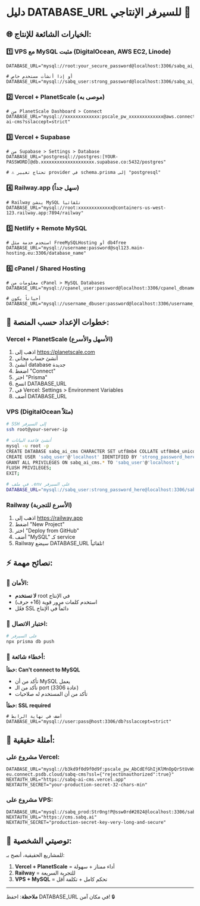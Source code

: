 # دليل DATABASE_URL للسيرفر الإنتاجي 🚀

## 🌐 الخيارات الشائعة للإنتاج:

### 1️⃣ **VPS مع MySQL مثبت (DigitalOcean, AWS EC2, Linode)**
```env
DATABASE_URL="mysql://root:your_secure_password@localhost:3306/sabq_ai_cms"

# أو إذا أنشأت مستخدم خاص
DATABASE_URL="mysql://sabq_user:strong_password@localhost:3306/sabq_ai_cms"
```

### 2️⃣ **Vercel + PlanetScale (موصى به)**
```env
# من PlanetScale Dashboard > Connect
DATABASE_URL="mysql://xxxxxxxxxxxxx:pscale_pw_xxxxxxxxxxxxx@aws.connect.psdb.cloud/sabq-ai-cms?sslaccept=strict"
```

### 3️⃣ **Vercel + Supabase**
```env
# من Supabase > Settings > Database
DATABASE_URL="postgresql://postgres:[YOUR-PASSWORD]@db.xxxxxxxxxxxxxxxxxxxx.supabase.co:5432/postgres"

# ⚠️ تحتاج تغيير provider في schema.prisma إلى "postgresql"
```

### 4️⃣ **Railway.app (سهل جداً)**
```env
# Railway ينشئ MySQL تلقائياً
DATABASE_URL="mysql://root:xxxxxxxxxxxxx@containers-us-west-123.railway.app:7894/railway"
```

### 5️⃣ **Netlify + Remote MySQL**
```env
# استخدم خدمة مثل FreeMySQLHosting أو db4free
DATABASE_URL="mysql://username:password@sql123.main-hosting.eu:3306/database_name"
```

### 6️⃣ **cPanel / Shared Hosting**
```env
# معلومات من cPanel > MySQL Databases
DATABASE_URL="mysql://cpanel_user:password@localhost:3306/cpanel_dbname"

# أحياناً يكون
DATABASE_URL="mysql://username_dbuser:password@localhost:3306/username_database"
```

## 🔧 خطوات الإعداد حسب المنصة:

### **Vercel + PlanetScale (الأسهل والأسرع)**
1. اذهب إلى https://planetscale.com
2. أنشئ حساب مجاني
3. أنشئ database جديدة
4. اضغط "Connect"
5. اختر "Prisma"
6. انسخ DATABASE_URL
7. في Vercel: Settings > Environment Variables
8. أضف DATABASE_URL

### **VPS (DigitalOcean مثلاً)**
```bash
# SSH إلى السيرفر
ssh root@your-server-ip

# أنشئ قاعدة البيانات
mysql -u root -p
CREATE DATABASE sabq_ai_cms CHARACTER SET utf8mb4 COLLATE utf8mb4_unicode_ci;
CREATE USER 'sabq_user'@'localhost' IDENTIFIED BY 'strong_password_here';
GRANT ALL PRIVILEGES ON sabq_ai_cms.* TO 'sabq_user'@'localhost';
FLUSH PRIVILEGES;
EXIT;

# في ملف .env على السيرفر
DATABASE_URL="mysql://sabq_user:strong_password_here@localhost:3306/sabq_ai_cms"
```

### **Railway (الأسرع للتجربة)**
1. اذهب إلى https://railway.app
2. اضغط "New Project"
3. اختر "Deploy from GitHub"
4. أضف "MySQL" كـ service
5. Railway سيضع DATABASE_URL تلقائياً!

## ⚡️ نصائح مهمة:

### 🔐 الأمان:
- **لا تستخدم** root في الإنتاج
- استخدم كلمات مرور قوية (16+ حرف)
- فعّل SSL دائماً في الإنتاج

### 🎯 اختبار الاتصال:
```bash
# على السيرفر
npx prisma db push
```

### 🚨 أخطاء شائعة:

**خطأ: Can't connect to MySQL**
- تأكد من أن MySQL يعمل
- تأكد من الـ port (عادة 3306)
- تأكد من أن المستخدم له صلاحيات

**خطأ: SSL required**
```env
# أضف في نهاية الرابط
DATABASE_URL="mysql://user:pass@host:3306/db?sslaccept=strict"
```

## 📱 أمثلة حقيقية:

### مشروع على Vercel:
```env
DATABASE_URL="mysql://b3kd9f0d9f0d9f:pscale_pw_AbCdEfGhIjKlMnOpQrStUvWxYz@aws-eu.connect.psdb.cloud/sabq-cms?ssl={"rejectUnauthorized":true}"
NEXTAUTH_URL="https://sabq-ai-cms.vercel.app"
NEXTAUTH_SECRET="your-production-secret-32-chars-min"
```

### مشروع على VPS:
```env
DATABASE_URL="mysql://sabq_prod:Str0ng!P@ssw0rd#2024@localhost:3306/sabq_production"
NEXTAUTH_URL="https://cms.sabq.ai"
NEXTAUTH_SECRET="production-secret-key-very-long-and-secure"
```

## 🎁 توصيتي الشخصية:

للمشاريع الحقيقية، أنصح بـ:
1. **Vercel + PlanetScale** = أداء ممتاز + سهولة
2. **Railway** = للتجربة السريعة
3. **VPS + MySQL** = تحكم كامل + تكلفة أقل

---

**ملاحظة**: احفظ DATABASE_URL في مكان آمن! 🔒 